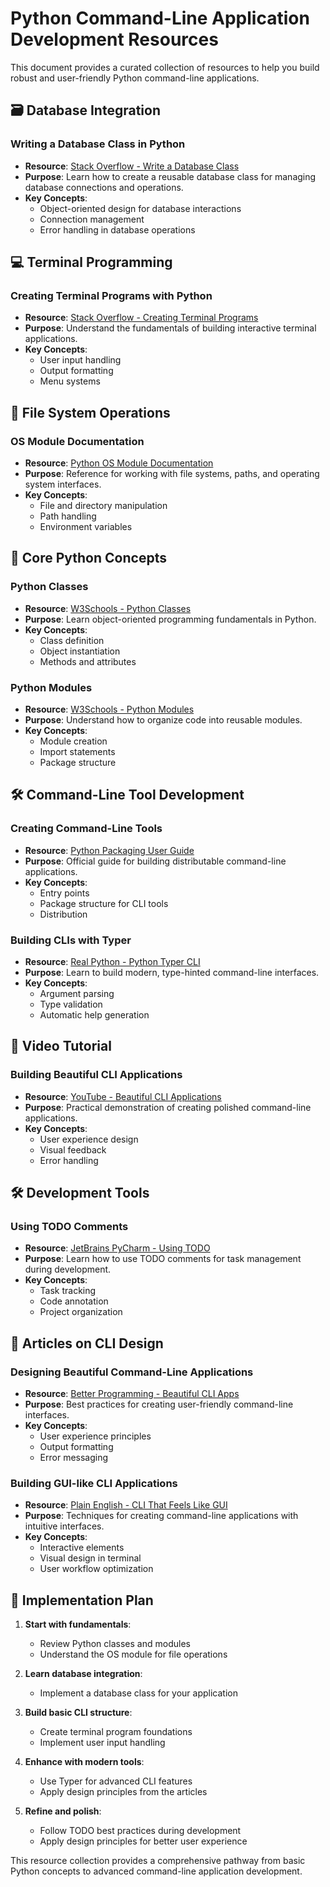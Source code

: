 # Python Command-Line Application Development Resources

This document provides a curated collection of resources to help you build robust and user-friendly Python command-line applications.

## 🗃️ Database Integration

### Writing a Database Class in Python
- **Resource**: [Stack Overflow - Write a Database Class](https://stackoverflow.com/questions/37408081/write-a-database-class-in-python)
- **Purpose**: Learn how to create a reusable database class for managing database connections and operations.
- **Key Concepts**:
  - Object-oriented design for database interactions
  - Connection management
  - Error handling in database operations

## 💻 Terminal Programming

### Creating Terminal Programs with Python
- **Resource**: [Stack Overflow - Creating Terminal Programs](https://stackoverflow.com/questions/17352630/creating-a-terminal-program-with-python)
- **Purpose**: Understand the fundamentals of building interactive terminal applications.
- **Key Concepts**:
  - User input handling
  - Output formatting
  - Menu systems

## 📁 File System Operations

### OS Module Documentation
- **Resource**: [Python OS Module Documentation](https://docs.python.org/3.12/library/os.html)
- **Purpose**: Reference for working with file systems, paths, and operating system interfaces.
- **Key Concepts**:
  - File and directory manipulation
  - Path handling
  - Environment variables

## 🧱 Core Python Concepts

### Python Classes
- **Resource**: [W3Schools - Python Classes](https://www.w3schools.com/python/python_classes.asp)
- **Purpose**: Learn object-oriented programming fundamentals in Python.
- **Key Concepts**:
  - Class definition
  - Object instantiation
  - Methods and attributes

### Python Modules
- **Resource**: [W3Schools - Python Modules](https://www.w3schools.com/python/python_modules.asp)
- **Purpose**: Understand how to organize code into reusable modules.
- **Key Concepts**:
  - Module creation
  - Import statements
  - Package structure

## 🛠️ Command-Line Tool Development

### Creating Command-Line Tools
- **Resource**: [Python Packaging User Guide](https://packaging.python.org/en/latest/guides/creating-command-line-tools/)
- **Purpose**: Official guide for building distributable command-line applications.
- **Key Concepts**:
  - Entry points
  - Package structure for CLI tools
  - Distribution

### Building CLIs with Typer
- **Resource**: [Real Python - Python Typer CLI](https://realpython.com/python-typer-cli/)
- **Purpose**: Learn to build modern, type-hinted command-line interfaces.
- **Key Concepts**:
  - Argument parsing
  - Type validation
  - Automatic help generation

## 🎥 Video Tutorial

### Building Beautiful CLI Applications
- **Resource**: [YouTube - Beautiful CLI Applications](https://www.youtube.com/watch?v=qU3Rc6_B9es&t=123s)
- **Purpose**: Practical demonstration of creating polished command-line applications.
- **Key Concepts**:
  - User experience design
  - Visual feedback
  - Error handling

## 🛠️ Development Tools

### Using TODO Comments
- **Resource**: [JetBrains PyCharm - Using TODO](https://www.jetbrains.com/help/pycharm/using-todo.html#view_todo)
- **Purpose**: Learn how to use TODO comments for task management during development.
- **Key Concepts**:
  - Task tracking
  - Code annotation
  - Project organization

## 📝 Articles on CLI Design

### Designing Beautiful Command-Line Applications
- **Resource**: [Better Programming - Beautiful CLI Apps](https://medium.com/better-programming/designing-beautiful-command-line-applications-with-python-72bd2f972ea)
- **Purpose**: Best practices for creating user-friendly command-line interfaces.
- **Key Concepts**:
  - User experience principles
  - Output formatting
  - Error messaging

### Building GUI-like CLI Applications
- **Resource**: [Plain English - CLI That Feels Like GUI](https://python.plainenglish.io/how-i-built-a-python-command-line-app-that-feels-like-a-gui-fb5d7748dfef)
- **Purpose**: Techniques for creating command-line applications with intuitive interfaces.
- **Key Concepts**:
  - Interactive elements
  - Visual design in terminal
  - User workflow optimization

## 📌 Implementation Plan

1. **Start with fundamentals**:
   - Review Python classes and modules
   - Understand the OS module for file operations

2. **Learn database integration**:
   - Implement a database class for your application

3. **Build basic CLI structure**:
   - Create terminal program foundations
   - Implement user input handling

4. **Enhance with modern tools**:
   - Use Typer for advanced CLI features
   - Apply design principles from the articles

5. **Refine and polish**:
   - Follow TODO best practices during development
   - Apply design principles for better user experience

This resource collection provides a comprehensive pathway from basic Python concepts to advanced command-line application development.